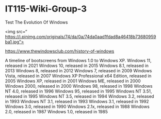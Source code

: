 # IT115-Wiki-Group-3
Test
The Evolution Of Windows

<img src=“ https://i.pinimg.com/originals/74/da/0a/74da0aad1fdad8a46418b73680959ba1.jpg">

https://www.thewindowsclub.com/history-of-windows

A timeline of bootscreens from Windows 1.0 to Windows XP. 
Windows 11, released in 2021
Windows 10, released in 2015
Windows 8.1, released in 2013
Windows 8, released in 2012
Windows 7, released in 2009
Windows Vista, released in 2007
Windows XP Professional x64 Edition, released in 2005
Windows XP, released in 2001
Windows ME, released in 2000
Windows 2000, released in 2000
Windows 98, released in 1998
Windows NT 4.0, released in 1996
Windows 95, released in 1995
Windows NT 3.51, released in 1995
Windows NT 3.5, released in 1994
Windows 3.2, released in 1993
Windows NT 3.1, released in 1993
Windows 3.1, released in 1992
Windows 3.0, released in 1990
Windows 2.1x, released in 1988
Windows 2.0, released in 1987
Windows 1.0, released in 1985
